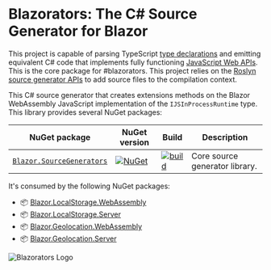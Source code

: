 ﻿# Blazorators: The C# Source Generator for Blazor

This project is capable of parsing TypeScript [type declarations][types] and emitting equivalent C# code 
that implements fully functioning [JavaScript Web APIs][web-apis]. This is the core package for #blazorators. This 
project relies on the [Roslyn source generator APIs][source-gen] to add source files to the compilation context.

[types]: https://www.typescriptlang.org/docs/handbook/2/type-declarations.html
[web-apis]: https://developer.mozilla.org/docs/Web/API
[source-gen]: https://docs.microsoft.com/dotnet/csharp/roslyn-sdk/source-generators-overview?wt.mc_id=dapine

This C# source generator that creates extensions methods on the Blazor WebAssembly JavaScript implementation of the `IJSInProcessRuntime` type. This library provides several NuGet packages:

| NuGet package | NuGet version | Build | Description |
|--|--|--|--|
| [`Blazor.SourceGenerators`](https://www.nuget.org/packages/Blazor.SourceGenerators) | [![NuGet](https://img.shields.io/nuget/v/Blazor.SourceGenerators.svg?style=flat)](https://www.nuget.org/packages/Blazor.SourceGenerators) | [![build](https://github.com/IEvangelist/blazorators/actions/workflows/build-validation.yml/badge.svg)](https://github.com/IEvangelist/blazorators/actions/workflows/build-validation.yml) | Core source generator library. |

It's consumed by the following NuGet packages:

- 📦 [Blazor.LocalStorage.WebAssembly](https://www.nuget.org/packages/Blazor.LocalStorage.WebAssembly)
- 📦 [Blazor.LocalStorage.Server](https://www.nuget.org/packages/Blazor.LocalStorage.Server)
- 📦 [Blazor.Geolocation.WebAssembly](https://www.nuget.org/packages/Blazor.Geolocation.WebAssembly)
- 📦 [Blazor.Geolocation.Server](https://www.nuget.org/packages/Blazor.Geolocation.Server)

![Blazorators Logo](https://raw.githubusercontent.com/IEvangelist/blazorators/main/logo.png)
